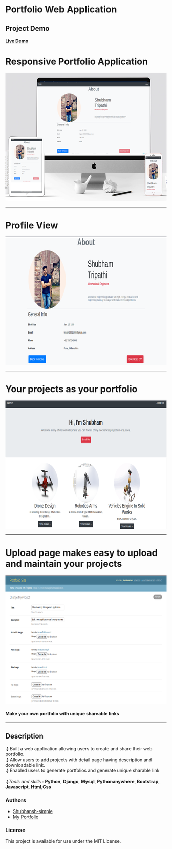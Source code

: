 # Portfolio Web Application

## Project Demo
<a alt="My Portfolio" href="https://shub.pythonanywhere.com/profile">
  <b>Live Demo</b>
</a>

# Responsive Portfolio Application
<p align="center">
  <a href="https://shub.pythonanywhere.com/profile">
    <img alt="Responsive" src="https://raw.githubusercontent.com/Shubhansh-Simple/Portfolio-Project/main/Screenshots/ResponsiveView.png" height="400" /> 
  </a>
</p>

<hr>

# Profile View
<p align="center">
  <a href="https://shub.pythonanywhere.com/profile">
    <img alt="About" src="https://raw.githubusercontent.com/Shubhansh-Simple/Portfolio-Project/main/Screenshots/AboutView.png" height="400" /> 
  </a>
</p>

<hr>

# Your projects as your portfolio
<p align="center">
  <a href="https://shub.pythonanywhere.com/profile">
    <img alt="HomePage" src="https://raw.githubusercontent.com/Shubhansh-Simple/Portfolio-Project/main/Screenshots/HomeView.png" height="400" /> 
  </a>
</p>

<hr>

# Upload page makes easy to upload and maintain your projects
<p align="center">
  <a href="https://shub.pythonanywhere.com/profile">
    <img alt="HomePage" src="https://raw.githubusercontent.com/Shubhansh-Simple/Portfolio-Project/main/Screenshots/UploadView.png" height="400" /> 
  </a>
</p>

<p align="center">
    <h4>Make your own portfolio with unique shareable links</h4>
</p>

---

## Description

<b>.)</b> Built a web application allowing users to create and share their web portfolio.<br>
<b>.)</b> Allow users to add projects with detail page having description and downloadable link.<br>
<b>.)</b> Enabled users to generate portfolios and generate unique sharable link<br>
<br>
<b>.)</b><i>Tools and skills</i> : <b>Python</b>, <b>Django</b>, <b>Mysql</b>, <b>Pythonanywhere</b>, <b>Bootstrap</b>, <b>Javascript</b>, <b>Html</b>,<b>Css</b>


### Authors
* [Shubhansh-simple](https://github.com/Shubhansh-Simple)
* [My Portfolio](https://shub.pythonanywhere.com/profile/)
### License
This project is available for use under the MIT License.
